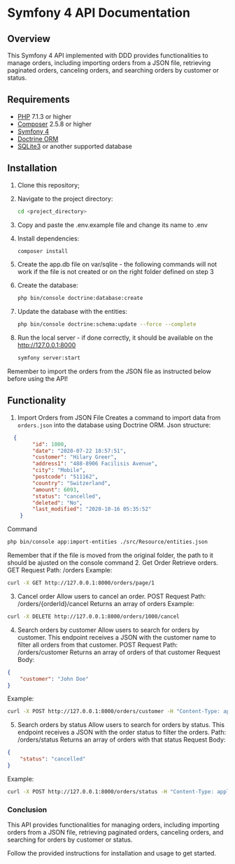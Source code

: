 # Symfony 4 API Documentation

## Overview
This Symfony 4 API implemented with DDD provides functionalities to manage orders, including importing orders from a JSON file, retrieving paginated orders, canceling orders, and searching orders by customer or status.

## Requirements
- [PHP](https://www.php.net/) 7.1.3 or higher
- [Composer](https://getcomposer.org/download/) 2.5.8 or higher
- [Symfony 4](https://symfony.com/doc/4.x/setup.html)
- [Doctrine ORM](https://symfony.com/doc/4.x/doctrine.html)
- [SQLite3](https://www.sqlite.org/) or another supported database

## Installation
1. Clone this repository;

2. Navigate to the project directory:
    ```sh
    cd <project_directory>
    ```

3. Copy and paste the .env.example file and change its name to .env
   
4. Install dependencies:
    ```sh
    composer install
    ```
5. Create the app.db file on var/sqlite - the following commands will not work if the file is not created or on the right folder defined on step 3

6. Create the database:
    ```sh
    php bin/console doctrine:database:create
    ```

7. Update the database with the entities:
    ```sh
    php bin/console doctrine:schema:update --force --complete
    ```
8. Run the local server - if done correctly, it should be available on the http://127.0.0.1:8000
    ```sh
    symfony server:start
    ```

Remember to import the orders from the JSON file as instructed below before using the API!

## Functionality

1. Import Orders from JSON File
Creates a command to import data from `orders.json` into the database using Doctrine ORM.
Json structure:
```json
  {
		"id": 1000,
		"date": "2020-07-22 18:57:51",
		"customer": "Hilary Greer",
		"address1": "488-8906 Facilisis Avenue",
		"city": "Mobile",
		"postcode": "511162",
		"country": "Switzerland",
		"amount": 6093,
		"status": "cancelled",
		"deleted": "No",
		"last_modified": "2020-10-16 05:35:52"
	}
```

 Command
```sh
php bin/console app:import-entities ./src/Resource/entities.json
```
Remember that if the file is moved from the original folder, the path to it should be ajusted on the console command
 2. Get Order
Retrieve orders.
GET Request
Path: /orders
Example:
```sh
curl -X GET http://127.0.0.1:8000/orders/page/1
```

 3. Cancel order
Allow users to cancel an order.
POST Request
Path: /orders/{orderId}/cancel
Returns an array of orders
Example:
```sh
curl -X DELETE http://127.0.0.1:8000/orders/1000/cancel
```

 4. Search orders by customer
Allow users to search for orders by customer. This endpoint receives a JSON with the customer name to filter all orders from that customer.
POST Request
Path: /orders/customer
Returns an array of orders of that customer
Request Body:
```json
{
    "customer": "John Doe"
}
```
Example:
```sh
curl -X POST http://127.0.0.1:8000/orders/customer -H "Content-Type: application/json" -d '{"customer": "Very creative customer name"}'
```

 5. Search orders by status
Allow users to search for orders by status. This endpoint receives a JSON with the order status to filter the orders.
Path: /orders/status
Returns an array of orders with that status
Request Body:
```json
{
    "status": "cancelled"
}
```
Example:
```sh
curl -X POST http://127.0.0.1:8000/orders/status -H "Content-Type: application/json" -d '{"status": "cancelled"}'
```

### Conclusion
This API provides functionalities for managing orders, 
including importing orders from a JSON file, 
retrieving paginated orders, 
canceling orders, 
and searching for orders by customer or status. 

Follow the provided instructions for installation and usage to get started.
